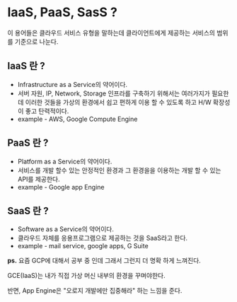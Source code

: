 # IaaS, PaaS, SasS ?

이 용어들은 클라우드 서비스 유형을 말하는데 클라이언트에게 제공하는 서비스의 범위를 기준으로 나눈다.


## IaaS 란 ?
- Infrastructure as a Service의 약어이다.
- 서버 자원, IP, Network, Storage 인프라를 구축하기 위해서는 여러가지가 필요한데 이러한 것들을 가상의 환경에서 쉽고 편하게 이용 할 수 있도록 하고 H/W 확장성이 좋고 탄력적이다.
- example - AWS, Google Compute Engine

## PaaS 란 ?
- Platform as a Service의 약어이다.
- 서비스를 개발 할수 있는 안정적인 환경과 그 환경을을 이용하는 개발 할 수 있는 API를 제공한다.
- example - Google app Engine


## SaaS 란 ?
- Software as a Service의 약어이다.
- 클라우드 자체를 응용프로그램으로 제공하는 것을 SaaS라고 한다.
- example - mail service, google apps, G Suite

**ps.** 요즘 GCP에 대해서 공부 중 인데 그래서 그런지 더 명확 하게 느껴진다.

GCE(IaaS)는 내가 직접 가상 머신 내부의 환경을 꾸며야한다.

반면, App Engine은 "오로지 개발에만 집중해라" 하는 느낌을 준다.